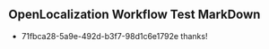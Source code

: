 ## OpenLocalization Workflow Test MarkDown
* 71fbca28-5a9e-492d-b3f7-98d1c6e1792e 
thanks!<!--HONumber=Mar16_HO1-->
